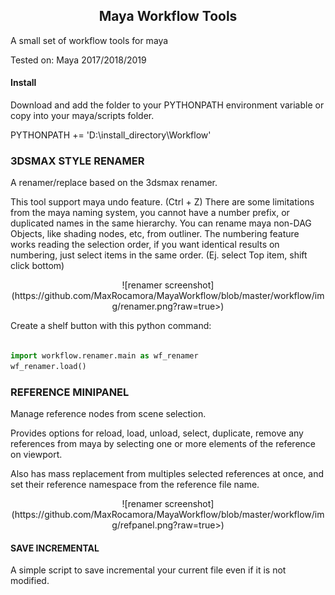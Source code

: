 <center><h2>Maya Workflow Tools</h2></center>

A small set of workflow tools for maya

Tested on:
Maya 2017/2018/2019

#### Install

Download and add the folder to your PYTHONPATH environment variable or copy into your maya/scripts folder.

PYTHONPATH += 'D:\install_directory\Workflow'

### 3DSMAX STYLE RENAMER
A renamer/replace based on the 3dsmax renamer.

This tool support maya undo feature. (Ctrl + Z)
There are some limitations from the maya naming system, you cannot have a number prefix, or duplicated names in the same hierarchy.
You can rename maya non-DAG Objects, like shading nodes, etc, from outliner.
The numbering feature works reading the selection order, if you want identical results on numbering, just select items in the same order. (Ej. select Top item, shift click bottom)

<center>![renamer screenshot](https://github.com/MaxRocamora/MayaWorkflow/blob/master/workflow/img/renamer.png?raw=true>)</center>

Create a shelf button with this python command:

```python

import workflow.renamer.main as wf_renamer
wf_renamer.load()

```

### REFERENCE MINIPANEL
Manage reference nodes from scene selection.

Provides options for reload, load, unload, select, duplicate, remove any references from maya by selecting one or more elements of the reference on viewport.

Also has mass replacement from multiples selected references at once, and set their reference namespace from the reference file name.

<center>![renamer screenshot](https://github.com/MaxRocamora/MayaWorkflow/blob/master/workflow/img/refpanel.png?raw=true>)</center>

#### SAVE INCREMENTAL
A simple script to save incremental your current file even if it is not modified.
